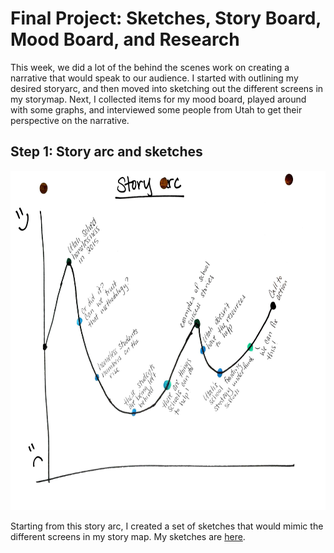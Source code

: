 # Final Project: Sketches, Story Board, Mood Board, and Research

This week, we did a lot of the behind the scenes work on creating a narrative that would speak to our audience. I started with outlining my desired storyarc, and then moved into sketching out the different screens in my storymap. Next, I collected items for my mood board, played around with some graphs, and interviewed some people from Utah to get their perspective on the narrative. 

## Step 1: Story arc and sketches
<img src="StoryArc.jpg" height=543 width=720> 

Starting from this story arc, I created a set of sketches that would mimic the different screens in my story map. My sketches are <a href="Scan Feb 18, 2019.pdf">here</a>.

